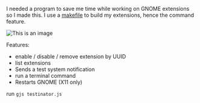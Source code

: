 I needed a program to save me time while working on GNOME extensions so I made this. I use a [makefile](https://github.com/julio641742/extend-panel-menu/blob/4fa4e4fb6b87c81e38dfd83c1d9efe41cfb2dd08/Makefile) to build my extensions, hence the command feature. 

![This is an image](https://i.imgur.com/9huY2y7.png)

Features:
- enable / disable / remove extension by UUID
- list extensions
- Sends a test system notification
- run a terminal command
- Restarts GNOME (X11 only)


run
`gjs testinator.js`